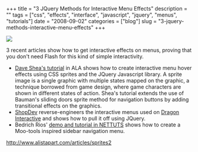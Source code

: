 +++
title = "3 JQuery Methods for Interactive Menu Effects"
description = ""
tags = ["css", "effects", "interface", "javascript", "jquery", "menus", "tutorials"]
date = "2008-09-02"
categories = ["blog"]
slug = "3-jquery-methods-interactive-menu-effects"
+++



  <div class="notebook-screenshot"><a href="http://www.alistapart.com/articles/sprites2"><img src="/media/bluga/wt48bd50beafb09_0.jpg"/></a></div><p>3 recent articles show how to get interactive effects on menus, proving that you don't need Flash for this kind of simple interactivity. </p>
<ul>
<li><a href="http://www.alistapart.com/articles/sprites2">Dave Shea's tutorial</a> in ALA shows how to create interactive menu hover effects using CSS sprites and the JQuery Javascript library. A sprite image is a single graphic with multiple states mapped on the graphic, a technique borrowed from game design, where game characters are shown in different states of action. Shea's tutorial extends the use of Bauman's sliding doors sprite method for navigation buttons by adding transitional effects on the graphics.</li>
<li><a href="http://www.shopdev.co.uk/blog/animated-menus-using-jquery/">ShopDev</a> reverse-engineers the interactive menus used on <a href="http://dragoninteractive.com/">Dragon Interactive</a> and shows how to pull it off using JQuery.</li>
<li>Bedrich Rios' <a href="http://nettuts.com/html-css-techniques/how-to-create-a-mootools-homepage-inspired-navigation-effect-using-jquery/">demo and tutorial in NETTUTS</a> shows how to create a Moo-tools inspired sidebar navigation menu.</li>
</ul>
    
  <a href="http://www.alistapart.com/articles/sprites2">http://www.alistapart.com/articles/sprites2</a>
